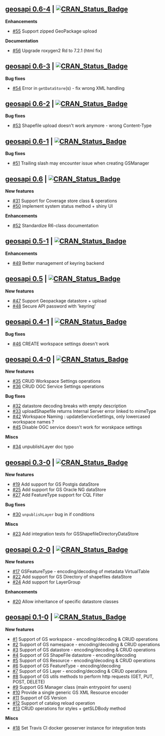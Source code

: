 ## [geosapi 0.6-4](https://cran.r-project.org/package=geosapi) | [![CRAN_Status_Badge](https://img.shields.io/badge/CRAN-published-blue.svg)](https://cran.r-project.org/package=geosapi)

**Enhancements**

* [#55](https://github.com/eblondel/geosapi/issues/55) Support zipped GeoPackage upload

**Documentation**

* [#56](https://github.com/eblondel/geosapi/issues/56) Upgrade roxygen2 Rd to 7.2.1 (html fix)

## [geosapi 0.6-3](https://cran.r-project.org/package=geosapi) | [![CRAN_Status_Badge](https://img.shields.io/badge/CRAN-published-blue.svg)](https://cran.r-project.org/package=geosapi)

**Bug fixes**

* [#54](https://github.com/eblondel/geosapi/issues/54) Error in `getDataStore`(s) - fix wrong XML handling


## [geosapi 0.6-2](https://cran.r-project.org/src/contrib/Archive/geosapi/geosapi_0.6-2.tar.gz) | [![CRAN_Status_Badge](https://img.shields.io/badge/CRAN-published-blue.svg)](https://cran.r-project.org/src/contrib/Archive/geosapi/geosapi_0.6-2.tar.gz)

**Bug fixes**

* [#53](https://github.com/eblondel/geosapi/issues/53) Shapefile upload doesn't work anymore - wrong Content-Type

## [geosapi 0.6-1](https://cran.r-project.org/src/contrib/Archive/geosapi/geosapi_0.6-1.tar.gz) | [![CRAN_Status_Badge](https://img.shields.io/badge/CRAN-published-blue.svg)](https://cran.r-project.org/src/contrib/Archive/geosapi/geosapi_0.6-1.tar.gz)

**Bug fixes**

* [#51](https://github.com/eblondel/geosapi/issues/51) Trailing slash may encounter issue when creating GSManager

## [geosapi 0.6](https://cran.r-project.org/src/contrib/Archive/geosapi/geosapi_0.6.tar.gz) | [![CRAN_Status_Badge](https://img.shields.io/badge/CRAN-published-blue.svg)](https://cran.r-project.org/src/contrib/Archive/geosapi/geosapi_0.6.tar.gz)

**New features**

* [#31](https://github.com/eblondel/geosapi/issues/31) Support for Coverage store class & operations
* [#50](https://github.com/eblondel/geosapi/issues/50) implement system status method + shiny UI

**Enhancements**

* [#52](https://github.com/eblondel/geosapi/issues/52) Standardize R6-class documentation


## [geosapi 0.5-1](https://cran.r-project.org/src/contrib/Archive/geosapi/geosapi_0.5-1.tar.gz) | [![CRAN_Status_Badge](https://img.shields.io/badge/CRAN-published-blue.svg)](https://cran.r-project.org/src/contrib/Archive/geosapi/geosapi_0.5-1.tar.gz)

**Enhancements**

* [#49](https://github.com/eblondel/geosapi/issues/49) Better management of keyring backend


## [geosapi 0.5](https://cran.r-project.org/src/contrib/Archive/geosapi/geosapi_0.5.tar.gz) | [![CRAN_Status_Badge](https://img.shields.io/badge/CRAN-published-blue.svg)](https://cran.r-project.org/src/contrib/Archive/geosapi/geosapi_0.5.tar.gz)

**New features**

* [#47](https://github.com/eblondel/geosapi/issues/47) Support Geopackage datastore + upload
* [#48](https://github.com/eblondel/geosapi/issues/48) Secure API password with 'keyring'


## [geosapi 0.4-1](https://cran.r-project.org/src/contrib/Archive/geosapi/geosapi_0.4-1.tar.gz) | [![CRAN_Status_Badge](https://img.shields.io/badge/CRAN-published-blue.svg)](https://cran.r-project.org/src/contrib/Archive/geosapi/geosapi_0.4-1.tar.gz)

**Bug fixes**

* [#46](https://github.com/eblondel/geosapi/issues/46) CREATE workspace settings doesn't work 

## [geosapi 0.4-0](https://cran.r-project.org/src/contrib/Archive/geosapi/geosapi_0.4-0.tar.gz) | [![CRAN_Status_Badge](https://img.shields.io/badge/CRAN-published-blue.svg)](https://cran.r-project.org/src/contrib/Archive/geosapi/geosapi_0.4-0.tar.gz)

**New features**

* [#35](https://github.com/eblondel/geosapi/issues/35) CRUD Workspace Settings operations
* [#36](https://github.com/eblondel/geosapi/issues/36) CRUD OGC Service Settings operations

**Bug fixes**

* [#32](https://github.com/eblondel/geosapi/issues/32) datastore decoding breaks with empty description
* [#33](https://github.com/eblondel/geosapi/issues/33) uploadShapefile returns Internal Server error linked to mimeType
* [#42](https://github.com/eblondel/geosapi/issues/42) Workspace Naming : updateServiceSettings, only lowercased workspace names ?
* [#45](https://github.com/eblondel/geosapi/issues/45) Disable OGC service doesn't work for worskpace settings

**Miscs**

* [#34](https://github.com/eblondel/geosapi/issues/34) unpublishLayer doc typo


## [geosapi 0.3-0](https://cran.r-project.org/src/contrib/Archive/geosapi/geosapi_0.3-0.tar.gz) | [![CRAN_Status_Badge](https://img.shields.io/badge/CRAN-published-blue.svg)](https://cran.r-project.org/src/contrib/Archive/geosapi/geosapi_0.3-0.tar.gz)

**New features**

* [#19](https://github.com/eblondel/geosapi/issues/19) Add support for GS Postgis dataStore
* [#25](https://github.com/eblondel/geosapi/issues/25) Add support for GS Oracle NG dataStore
* [#27](https://github.com/eblondel/geosapi/issues/27) Add FeatureType support for CQL Filter

**Bug fixes**

* [#30](https://github.com/eblondel/geosapi/issues/30) `unpublishLayer` bug in if conditions

**Miscs**

* [#23](https://github.com/eblondel/geosapi/issues/23) Add integration tests for GSShapefileDirectoryDataStore



## [geosapi 0.2-0](https://cran.r-project.org/src/contrib/Archive/geosapi/geosapi_0.2-0.tar.gz) | [![CRAN_Status_Badge](https://img.shields.io/badge/CRAN-published-blue.svg)](https://cran.r-project.org/src/contrib/Archive/geosapi/geosapi_0.2-0.tar.gz)

**New features**

* [#17](https://github.com/eblondel/geosapi/issues/17) GSFeatureType - encoding/decoding of metadata VirtualTable
* [#22](https://github.com/eblondel/geosapi/issues/22) Add support for GS Directory of shapefiles dataStore
* [#24](https://github.com/eblondel/geosapi/issues/24) Add support for LayerGroup


**Enhancements**

* [#20](https://github.com/eblondel/geosapi/issues/20) Allow inheritance of specific datastore classes


## [geosapi 0.1-0](https://cran.r-project.org/src/contrib/Archive/geosapi/geosapi_0.1-0.tar.gz) | [![CRAN_Status_Badge](https://img.shields.io/badge/CRAN-published-blue.svg)](https://cran.r-project.org/src/contrib/Archive/geosapi/geosapi_0.1-0.tar.gz)

**New features**

* [#1](https://github.com/eblondel/geosapi/issues/1) Support of GS workspace - encoding/decoding & CRUD operations
* [#2](https://github.com/eblondel/geosapi/issues/2) Support of GS namespace - encoding/decoding & CRUD operations
* [#3](https://github.com/eblondel/geosapi/issues/3) Support of GS datastore - encoding/decoding & CRUD operations
* [#4](https://github.com/eblondel/geosapi/issues/4) Support of GS ShapeFile datastore - encoding/decoding
* [#5](https://github.com/eblondel/geosapi/issues/5) Support of GS Resource - encoding/decoding & CRUD operations
* [#6](https://github.com/eblondel/geosapi/issues/6) Support of GS FeatureType - encoding/decoding
* [#7](https://github.com/eblondel/geosapi/issues/7) Support of GS Layer - encoding/decoding & CRUD operations
* [#8](https://github.com/eblondel/geosapi/issues/8) Support of GS utils methods to perform http requests (GET, PUT, POST, DELETE)
* [#9](https://github.com/eblondel/geosapi/issues/9) Support GS Manager class (main entrypoint for users)
* [#10](https://github.com/eblondel/geosapi/issues/10) Provide a single generic GS XML Resource encoder
* [#11](https://github.com/eblondel/geosapi/issues/11) Support of GS Version
* [#12](https://github.com/eblondel/geosapi/issues/12) Support of catalog reload operation
* [#13](https://github.com/eblondel/geosapi/issues/13) CRUD operations for styles + getSLDBody method

**Miscs**

* [#18](https://github.com/eblondel/geosapi/issues/18) Set Travis CI docker geoserver instance for integration tests
